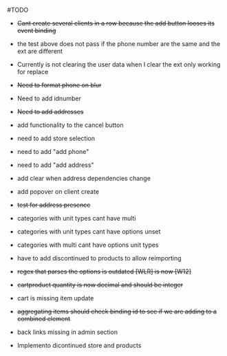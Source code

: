 #TODO

- <del>Cant create several clients in a row because the add button looses its event binding</del>

- the test above does not pass if the phone number are the same and the ext are different

- Currently is not clearing the user data when I clear the ext only working for replace

- <del>Need to format phone on blur</del>

- Need to add idnumber

- <del>Need to add addresses</del>

- add functionality to the cancel button

- need to add store selection

- need to add "add phone"

- need to add "add address"


- add clear when address dependencies change

- add popover on client create

- <del>test for address presence</del>

- categories with unit types cant have multi

- categories with unit types cant have options unset

- categories with multi cant have options unit types

- have to add discontinued to products to allow reimporting

- <del>regex that parses the options is outdated [WLR] is now [W12]</del>

- <del>cartproduct quantity is now decimal and should be integer</del>

- cart is missing item update

- <del>aggregating items should check binding id to see if we are adding to a combined element</del>

- back  links missing in admin section

- Implemento dicontinued store and products